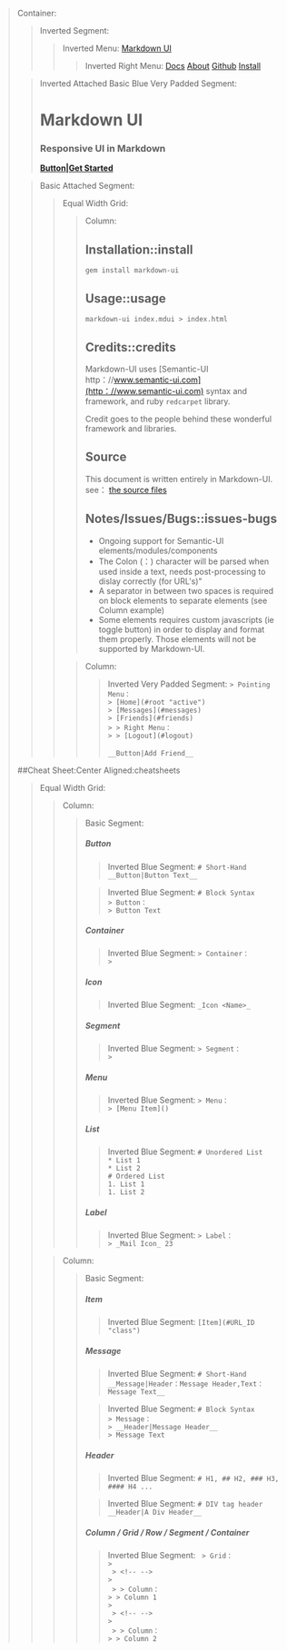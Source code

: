 > Container:
> > Inverted Segment:
> > > Inverted Menu:
> > > [Markdown UI](http：//jjuliano.github.io/markdown-ui "active basic")
> > > > Inverted Right Menu:
> > > > [Docs](docs/toc.html)
> > > > [About](about.html)
> > > > [Github](https：//github.com/jjuliano/markdown-ui)
> > > > [Install](#install)
>
> <!-- -->
> > Inverted Attached Basic Blue Very Padded Segment:
> > # Markdown UI
> > ### Responsive UI in Markdown
> > [__Button|Get Started__](docs/toc.html)
>
> <!-- -->
> > Basic Attached Segment:
> > > Equal Width Grid:
> > > > Column:
> > > > ## Installation::install
> > > > ```gem install markdown-ui```
> > > >
> > > > ## Usage::usage
> > > > ```markdown-ui index.mdui > index.html```
> > > >
> > > > ## Credits::credits
> > > > Markdown-UI uses [Semantic-UI http：//www.semantic-ui.com](http：//www.semantic-ui.com) syntax and framework, and ruby ```redcarpet``` library.
> > > >
> > > > Credit goes to the people behind these wonderful framework and libraries.
> > > >
> > > > ## Source
> > > > This document is written entirely in Markdown-UI. see： [the source files](https：//github.com/jjuliano/markdown-ui/tree/master/website)
> > > >
> > > > ## Notes/Issues/Bugs::issues-bugs
> > > >
> > > > * Ongoing support for Semantic-UI elements/modules/components
> > > > * The Colon (：) character will be parsed when used inside a text, needs post-processing to dislay correctly (for URL's)"
> > > > * A separator in between two spaces is required on block elements to separate elements (see Column example)
> > > > * Some elements requires custom javascripts (ie toggle button) in order to display and format them properly. Those elements will not be supported by Markdown-UI.
> > > >
> > >
> > > <!-- -->
> > > > Column:
> > > > > Inverted Very Padded Segment:
> > > > > ```> Pointing Menu：``` <br />
> > > > > ```> [Home](#root "active")``` <br />
> > > > > ```> [Messages](#messages)``` <br />
> > > > > ```> [Friends](#friends)``` <br />
> > > > > ```> > Right Menu：``` <br />
> > > > > ```> > [Logout](#logout)``` <br />
> > > > > <br />
> > > > > ```__Button|Add Friend__```
>
> <!-- -->
> ##Cheat Sheet:Center Aligned:cheatsheets
> > Equal Width Grid:
> > > Column:
> > > > Basic Segment:
> > > > ##### Button
> > > > > Inverted Blue Segment:
> > > > > ``` # Short-Hand ``` <br />
> > > > > ``` __Button|Button Text__ ```
> > > >
> > > > <!-- -->
> > > > > Inverted Blue Segment:
> > > > > ``` # Block Syntax ``` <br />
> > > > > ``` > Button： ``` <br />
> > > > > ``` > Button Text ``` <br />
> > > >
> > > > <!-- -->
> > > > ##### Container
> > > > > Inverted Blue Segment:
> > > > > ``` > Container： ``` <br />
> > > > > ``` > ``` <br />
> > > >
> > > > <!-- -->
> > > > ##### Icon
> > > > > Inverted Blue Segment:
> > > > > ``` _Icon <Name>_ ``` <br />
> > > >
> > > > <!-- -->
> > > > ##### Segment
> > > > > Inverted Blue Segment:
> > > > > ``` > Segment： ``` <br />
> > > > > ``` > ``` <br />
> > > >
> > > > <!-- -->
> > > > ##### Menu
> > > > > Inverted Blue Segment:
> > > > > ``` > Menu： ``` <br />
> > > > > ``` > [Menu Item]() ``` <br />
> > > >
> > > > <!-- -->
> > > > ##### List
> > > > > Inverted Blue Segment:
> > > > > ``` # Unordered List ``` <br />
> > > > > ``` * List 1 ``` <br />
> > > > > ``` * List 2 ``` <br />
> > > > > ``` # Ordered List ``` <br />
> > > > > ``` 1. List 1 ``` <br />
> > > > > ``` 1. List 2 ``` <br />
> > > >
> > > > <!-- -->
> > > > ##### Label
> > > > > Inverted Blue Segment:
> > > > > ``` > Label： ``` <br />
> > > > > ``` > _Mail Icon_ 23 ``` <br />
> >
> > <!-- -->
> > > Column:
> > > > Basic Segment:
> > > > ##### Item
> > > > > Inverted Blue Segment:
> > > > > ``` [Item](#URL_ID "class") ``` <br />
> > > >
> > > > <!-- -->
> > > > ##### Message
> > > > > Inverted Blue Segment:
> > > > > ``` # Short-Hand ``` <br />
> > > > > ``` __Message|Header：Message Header,Text：Message Text__ ``` <br />
> > > >
> > > > <!-- -->
> > > > > Inverted Blue Segment:
> > > > > ``` # Block Syntax ``` <br />
> > > > > ``` > Message： ``` <br />
> > > > > ``` > __Header|Message Header__ ``` <br />
> > > > > ``` > Message Text ``` <br />
> > > >
> > > > <!-- -->
> > > > ##### Header
> > > > > Inverted Blue Segment:
> > > > > ``` # H1, ## H2, ### H3, #### H4 ... ``` <br />
> > > >
> > > > <!-- -->
> > > > > Inverted Blue Segment:
> > > > > ``` # DIV tag header ``` <br />
> > > > > ``` __Header|A Div Header__ ``` <br />
> > > >
> > > > <!-- -->
> > > > ##### Column / Grid / Row / Segment / Container
> > > > > Inverted Blue Segment:
> > > > > ``` > Grid：``` <br />
> > > > > ``` > ``` <br />
> > > > > ``` > <!-- -->``` <br />
> > > > > ``` > ``` <br />
> > > > > ``` > > Column：``` <br />
> > > > > ``` > > Column 1 ``` <br />
> > > > > ``` > ``` <br />
> > > > > ``` > <!-- -->``` <br />
> > > > > ``` > ``` <br />
> > > > > ``` > > Column：``` <br />
> > > > > ``` > > Column 2 ``` <br />
